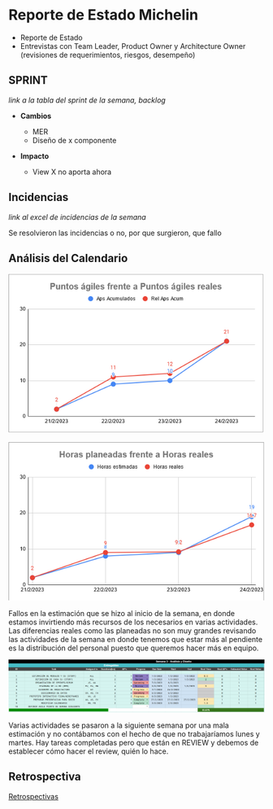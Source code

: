 # Reporte de Estado Michelin

- Reporte de Estado
- Entrevistas con Team Leader, Product Owner y Architecture Owner (revisiones de requerimientos, riesgos, desempeño)

## SPRINT

*link a la tabla del sprint de la semana, backlog*

- **Cambios**
    - MER
    - Diseño de x componente

- **Impacto**
    - View X no aporta ahora
    

## Incidencias

*link al excel de incidencias de la semana*

Se resolvieron las incidencias o no, por que surgieron, que fallo

## Análisis del Calendario

![Untitled](Reporte%20de%20Estado%20Michelin%2098b6aa2ff2c743d4b0446c0b4476f6ca/Untitled.png)

![Untitled](Reporte%20de%20Estado%20Michelin%2098b6aa2ff2c743d4b0446c0b4476f6ca/Untitled%201.png)

Fallos en la estimación que se hizo al inicio de la semana, en donde estamos invirtiendo más recursos de los necesarios en varias actividades. Las diferencias reales como las planeadas no son muy grandes revisando las actividades de la semana en donde tenemos que estar más al pendiente es la distribución del personal puesto que queremos hacer más en equipo. 

![Untitled](Reporte%20de%20Estado%20Michelin%2098b6aa2ff2c743d4b0446c0b4476f6ca/Untitled%202.png)

Varias actividades se pasaron a la siguiente semana por una mala estimación y no contábamos con el hecho de que no trabajaríamos lunes y martes. Hay tareas completadas pero que están en REVIEW y debemos de establecer cómo hacer el review, quién lo hace. 

## Retrospectiva

[Retrospectivas](../../Retrospectivas%2046ae6ad70d5e470aaf6bc9b441bb3d02.md)